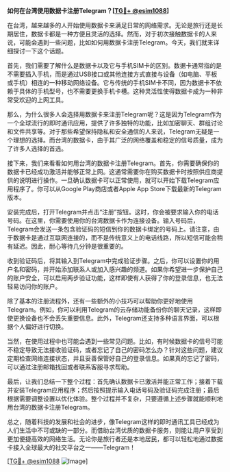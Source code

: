 **如何在台湾使用数据卡注册Telegram？[[TG💪+ @esim1088](https://t.me/s/esim1088)]**

在台湾，越来越多的人开始使用数据卡来满足日常的网络需求。无论是旅行还是长期居住，数据卡都是一种方便且灵活的选择。然而，对于初次接触数据卡的人来说，可能会遇到一些问题，比如如何用数据卡注册Telegram。今天，我们就来详细探讨一下这个话题。

首先，我们需要了解什么是数据卡以及它与手机SIM卡的区别。数据卡通常指的是不需要插入手机，而是通过USB接口或其他连接方式直接与设备（如电脑、平板或手机）相连的一种移动网络设备。它与传统的手机SIM卡不同，因为数据卡不依赖于具体的手机型号，也不需要更换手机卡槽。这种灵活性使得数据卡成为一种非常受欢迎的上网工具。

那么，为什么很多人会选择用数据卡来注册Telegram呢？这是因为Telegram作为一个全球流行的即时通讯应用，提供了许多独特的功能，比如加密聊天、群组讨论和文件共享等。对于那些希望保持隐私和安全通信的人来说，Telegram无疑是一个理想的选择。而台湾的数据卡，由于其广泛的网络覆盖和稳定的信号质量，成为了许多人选择的首选。

接下来，我们来看看如何用台湾的数据卡注册Telegram。首先，你需要确保你的数据卡已经成功激活并能够正常上网。这通常需要你在购买数据卡时按照供应商提供的说明进行操作。一旦确认数据卡可以正常使用，就可以开始下载Telegram应用程序了。你可以从Google Play商店或者Apple App Store下载最新的Telegram版本。

安装完成后，打开Telegram并点击“注册”按钮。这时，你会被要求输入你的电话号码。在这里，你需要使用你的台湾数据卡作为连接设备。输入号码后，Telegram会发送一条包含验证码的短信到你的数据卡绑定的号码上。请注意，由于数据卡是通过互联网连接的，而不是传统意义上的电话线路，所以短信可能会稍有延迟。因此，耐心等待几分钟是很重要的。

收到验证码后，将其输入到Telegram中完成验证步骤。之后，你可以设置你的用户名和密码，并开始添加联系人或加入感兴趣的频道。如果你希望进一步保护自己的账户安全，可以启用两步验证功能，这样即使有人获得了你的登录信息，也无法轻易访问你的账户。

除了基本的注册流程外，还有一些额外的小技巧可以帮助你更好地使用Telegram。例如，你可以利用Telegram的云存储功能备份你的聊天记录，这样即使更换设备也不会丢失重要信息。此外，Telegram还支持多种语言界面，可以根据个人偏好进行切换。

当然，在使用过程中也可能会遇到一些常见问题。比如，有时候数据卡的信号可能不稳定导致无法接收验证码，或者忘记了自己的密码怎么办？针对这些问题，建议定期检查网络连接状态，并且妥善保管好自己的登录信息。如果真的忘记了密码，可以通过注册邮箱找回或者联系客服寻求帮助。

最后，让我们总结一下整个过程：首先确认数据卡已激活并能正常工作；接着下载并安装Telegram应用程序；然后按照提示输入电话号码及验证码完成注册；最后根据需要调整设置以优化体验。整个过程并不复杂，只要遵循上述步骤就能顺利地用台湾的数据卡注册Telegram。

总之，随着科技的发展和社会的进步，像Telegram这样的即时通讯工具已经成为人们生活中不可或缺的一部分。而借助台湾优质的数据卡服务，则能让用户享受到更加便捷高效的网络生活。无论你是旅行者还是本地居民，都可以轻松地通过数据卡接入全球最大的社交平台之一——Telegram！

[[TG💪+ @esim1088](https://t.me/s/esim1088) ![Image](https://i.postimg.cc/4NQfJmqS/Snipaste-2025-05-13-00-14-12.png)]